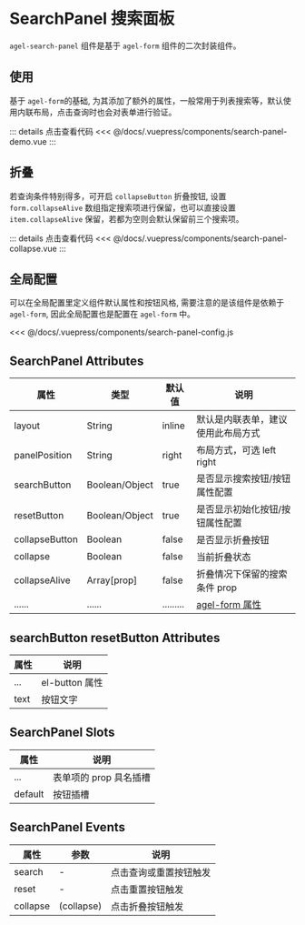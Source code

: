 # SearchPanel 搜索面板

`agel-search-panel` 组件是基于  `agel-form` 组件的二次封装组件。


## 使用

基于 `agel-form`的基础, 为其添加了额外的属性，一般常用于列表搜索等，默认使用内联布局，点击查询时也会对表单进行验证。

<ClientOnly><search-panel-demo/></ClientOnly>

::: details 点击查看代码
<<< @/docs/.vuepress/components/search-panel-demo.vue
:::

## 折叠

若查询条件特别得多，可开启 `collapseButton` 折叠按钮, 设置 `form.collapseAlive` 数组指定搜索项进行保留，也可以直接设置 `item.collapseAlive` 保留，若都为空则会默认保留前三个搜索项。

<ClientOnly><search-panel-collapse/></ClientOnly>

::: details 点击查看代码
<<< @/docs/.vuepress/components/search-panel-collapse.vue
:::

## 全局配置

可以在全局配置里定义组件默认属性和按钮风格, 需要注意的是该组件是依赖于 `agel-form`, 因此全局配置也是配置在 `agel-form` 中。

<<< @/docs/.vuepress/components/search-panel-config.js


## SearchPanel Attributes

| 属性        | 类型         | 默认值  | 说明                                 | 
| ----------- | ------------  | ------ | ------------------------------------ | 
| layout        | String       | inline         | 默认是内联表单，建议使用此布局方式                | 
| panelPosition | String       | right          | 布局方式，可选 left right         | 
| searchButton  | Boolean/Object      | true        | 是否显示搜索按钮/按钮属性配置          |
| resetButton   | Boolean/Object      | true        | 是否显示初始化按钮/按钮属性配置    | 
| collapseButton| Boolean      | false       | 是否显示折叠按钮    | 
| collapse      | Boolean      | false       | 当前折叠状态    | 
| collapseAlive | Array[prop]      | false       | 折叠情况下保留的搜索条件 prop    | 
| ......      | ......        | .........   |  [agel-form 属性](/example/agel-form.html#form-attributes)      | 


## searchButton resetButton Attributes

| 属性          |   说明                                   | 
| -----------    |   ------------------------------------  | 
| ...            |  el-button 属性           |
| text           |  按钮文字           |

## SearchPanel Slots

| 属性          |   说明                                   | 
| -----------    |   ------------------------------------  | 
| ...            |  表单项的 prop 具名插槽           |
| default        |  按钮插槽           |


## SearchPanel Events

| 属性          | 参数           |  说明                                   | 
| -----------   | ------------  |  ------------------------------------  | 
| search        | -             |  点击查询或重置按钮触发  | 
| reset         | -             |  点击重置按钮触发  | 
| collapse      | (collapse)    |  点击折叠按钮触发  | 
